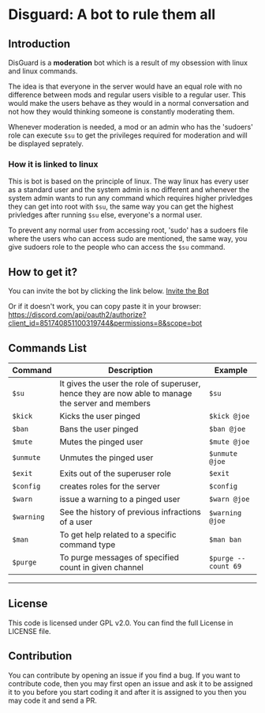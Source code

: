 # Disguard: A bot to rule them all

## Introduction

DisGuard is a **moderation** bot which is a result of my obsession with linux and linux commands.

The idea is that everyone in the server would have an equal role with no difference between mods and regular users visible to a regular user. This would make the users behave as they would in a normal conversation and not how they would thinking someone is constantly moderating them.

Whenever moderation is needed, a mod or an admin who has the 'sudoers' role can execute `$su` to get the privileges required for moderation and will be displayed seprately.

### How it is linked to linux

This is bot is based on the principle of linux. The way linux has every user as a standard user and the system admin is no different and whenever the system admin wants to run any command which requires higher privledges they can get into root with `$su`, the same way you can get the highest privledges after running `$su` else, everyone's a normal user.

To prevent any normal user from accessing root, 'sudo' has a sudoers file where the users who can access sudo are mentioned, the same way, you give sudoers role to the people who can access the `$su` command.

## How to get it?

You can invite the bot by clicking the link below.
[Invite the Bot](https://discord.com/api/oauth2/authorize?client_id=851740851100319744&permissions=8&scope=bot)

Or if it doesn't work, you can copy paste it in your browser: https://discord.com/api/oauth2/authorize?client_id=851740851100319744&permissions=8&scope=bot

## Commands List

| Command   | Description                                                                                       | Example        |
| --------- | ------------------------------------------------------------------------------------------------- | -------------- |
| `$su`     | It gives the user the role of superuser, hence they are now able to manage the server and members | `$su`          |
| `$kick`   | Kicks the user pinged                                                                             | `$kick @joe`   |
| `$ban`    | Bans the user pinged                                                                              | `$ban @joe`    |
| `$mute`   | Mutes the pinged user                                                                             | `$mute @joe`   |
| `$unmute` | Unmutes the pinged user                                                                           | `$unmute @joe` |
| `$exit`   | Exits out of the superuser role                                                                   | `$exit`        |
| `$config` | creates roles for the server                                                                      | `$config`      |
| `$warn`   | issue a warning to a pinged user                                                                  | `$warn @joe`   |
| `$warning`| See the history of previous infractions of a user                                                 | `$warning @joe`|
| `$man`    | To get help related to a specific command type                                                    | `$man ban`     |
| `$purge`    | To purge messages of specified count in given channel                                                    | `$purge --count 69`     |
----------------------------------------------------------------------------------------------------------------------------------

## License

This code is licensed under GPL v2.0. You can find the full License in LICENSE file.

## Contribution

You can contribute by opening an issue if you find a bug. If you want to contribute code, then you may first open an issue and ask it to be assigned it to you before you start coding it and after it is assigned to you then you may code it and send a PR.
